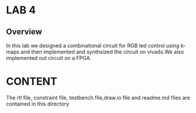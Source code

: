 # LAB 4
## Overview

In this lab we designed a combinational circuit for RGB led control using k-maps and then implemented and synthsized the circuit on vivado.We also implemented out circuit on a FPGA.

# CONTENT
The rtl file, constraint file, testbench file,draw.io file and readme.md files are contained in this directory